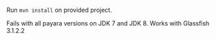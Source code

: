 Run `mvn install` on provided project.

Fails with all payara versions on JDK 7 and JDK 8. Works with Glassfish 3.1.2.2